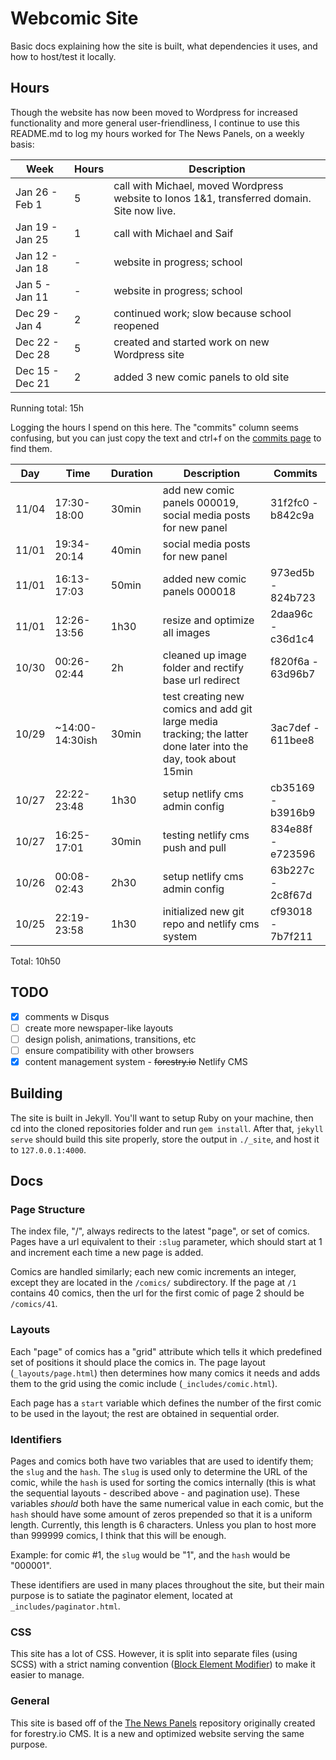 # Webcomic Site

Basic docs explaining how the site is built, what dependencies it uses, and how to host/test it locally.

## Hours

Though the website has now been moved to Wordpress for increased functionality and more general user-friendliness, I continue to use this README.md to log my hours worked for The News Panels, on a weekly basis:

| Week | Hours | Description |
|------|-------|-------------|
| Jan 26 - Feb 1 | 5 | call with Michael, moved Wordpress website to Ionos 1&1, transferred domain. Site now live. |
| Jan 19 - Jan 25 | 1 | call with Michael and Saif |
| Jan 12 - Jan 18 | - | website in progress; school |
| Jan 5 - Jan 11 | - | website in progress; school |
| Dec 29 - Jan 4 | 2 | continued work; slow because school reopened |
| Dec 22 - Dec 28 | 5 | created and started work on new Wordpress site |
| Dec 15 - Dec 21 | 2 | added 3 new comic panels to old site |

Running total: 15h


Logging the hours I spend on this here. The "commits" column seems confusing, but you can just copy the text and ctrl+f on the [commits page](../../commits/master) to find them.

| Day | Time | Duration | Description | Commits |
|-----|------|----------|-------------|---------| 
| 11/04 | 17:30-18:00 | 30min | add new comic panels 000019, social media posts for new panel | 31f2fc0 - b842c9a |
| 11/01 | 19:34-20:14 | 40min | social media posts for new panel | |
| 11/01 | 16:13-17:03 | 50min | added new comic panels 000018 | 973ed5b - 824b723 |
| 11/01 | 12:26-13:56 | 1h30 | resize and optimize all images | 2daa96c - c36d1c4 |
| 10/30 | 00:26-02:44 | 2h | cleaned up image folder and rectify base url redirect | f820f6a - 63d96b7 |
| 10/29 | ~14:00-14:30ish | 30min | test creating new comics and add git large media tracking; the latter done later into the day, took about 15min | 3ac7def - 611bee8 |
| 10/27 | 22:22-23:48 | 1h30 | setup netlify cms admin config | cb35169 - b3916b9 |
| 10/27 | 16:25-17:01 | 30min | testing netlify cms push and pull | 834e88f - e723596 |
| 10/26 | 00:08-02:43 | 2h30 | setup netlify cms admin config | 63b227c - 2c8f67d |
| 10/25 | 22:19-23:58 | 1h30  | initialized new git repo and netlify cms system | cf93018 - 7b7f211 |

Total: 10h50

## TODO

- [x] comments w Disqus
- [ ] create more newspaper-like layouts
- [ ] design polish, animations, transitions, etc
- [ ] ensure compatibility with other browsers
- [x] content management system - ~~forestry.io~~ Netlify CMS

## Building

The site is built in Jekyll. You'll want to setup Ruby on your machine, then cd into the cloned repositories folder and run `gem install`. After that, `jekyll serve` should build this site properly, store the output in `./_site`, and host it to `127.0.0.1:4000`.

## Docs

### Page Structure

The index file, "/", always redirects to the latest "page", or set of comics. Pages have a url equivalent to their `:slug` parameter, which should start at 1 and increment each time a new page is added.

Comics are handled similarly; each new comic increments an integer, except they are located in the `/comics/` subdirectory. If the page at `/1` contains 40 comics, then the url for the first comic of page 2 should be `/comics/41`.

### Layouts

Each "page" of comics has a "grid" attribute which tells it which predefined set of positions it should place the comics in. The page layout (`_layouts/page.html`) then determines how many comics it needs and adds them to the grid using the comic include (`_includes/comic.html`).

Each page has a `start` variable which defines the number of the first comic to be used in the layout; the rest are obtained in sequential order.

### Identifiers

Pages and comics both have two variables that are used to identify them; the `slug` and the `hash`. The `slug` is used only to determine the URL of the comic, while the `hash` is used for sorting the comics internally (this is what the sequential layouts - described above - and pagination use). These variables _should_ both have the same numerical value in each comic, but the `hash` should have some amount of zeros prepended so that it is a uniform length. Currently, this length is 6 characters. Unless you plan to host more than 999999 comics, I think that this will be enough.

Example: for comic #1, the `slug` would be "1", and the `hash` would be "000001".

These identifiers are used in many places throughout the site, but their main purpose is to satiate the paginator element, located at `_includes/paginator.html`.

### CSS

This site has a lot of CSS. However, it is split into separate files (using SCSS) with a strict naming convention ([Block Element Modifier](http://getbem.com/naming/)) to make it easier to manage.

### General
This site is based off of the [The News Panels](https://github.com/pravinmb/TheNewsPanels) repository originally created for forestry.io CMS. It is a new and optimized website serving the same purpose.
